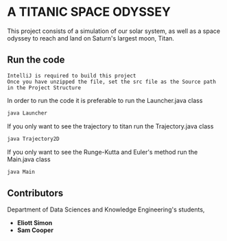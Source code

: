 # A TITANIC SPACE ODYSSEY

This project consists of a simulation of our solar system, as well as a space odyssey to reach and land on Saturn's largest moon, Titan.

## Run the code
```
IntelliJ is required to build this project
Once you have unzipped the file, set the src file as the Source path in the Project Structure
```
In order to run the code it is preferable to run the Launcher.java class
```bash
java Launcher
```
If you only want to see the trajectory to titan run the Trajectory.java class
```bash
java Trajectory2D
```
If you only want to see the Runge-Kutta and Euler's method run the Main.java class
```bash
java Main
```
## Contributors

Department of Data Sciences and Knowledge Engineering's students,
* **Eliott Simon**
* **Sam Cooper**

